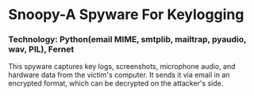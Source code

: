 # Snoopy-A Spyware For Keylogging
### Technology: Python(email MIME, smtplib, mailtrap, pyaudio, wav, PIL), Fernet
This spyware captures key logs, screenshots, microphone audio, and hardware data from the victim's computer. It sends it via email in an encrypted format, which can be decrypted on the attacker's side.
